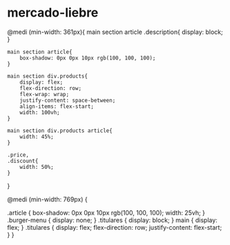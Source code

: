 # mercado-liebre
@medi (min-width: 361px){
    main section article .description{
        display: block;
    }

    main section article{
        box-shadow: 0px 0px 10px rgb(100, 100, 100);
    }

    main section div.products{
        display: flex;
        flex-direction: row;
        flex-wrap: wrap;
        justify-content: space-between;
        align-items: flex-start;
        width: 100vh;
    }
    
    main section div.products article{
        width: 45%;
    }

    .price,
    .discount{
        width: 50%;
    }
}



@medi  (min-width: 769px) {

.article { box-shadow: 0px 0px 10px rgb(100, 100, 100);
width: 25vh; } 
.burger-menu {
    display: none;
}
.titulares {
    display: block;
}
main {
    display: flex;
    }
.titulares {
    display: flex;
    flex-direction: row;
    justify-content: flex-start;
}
}